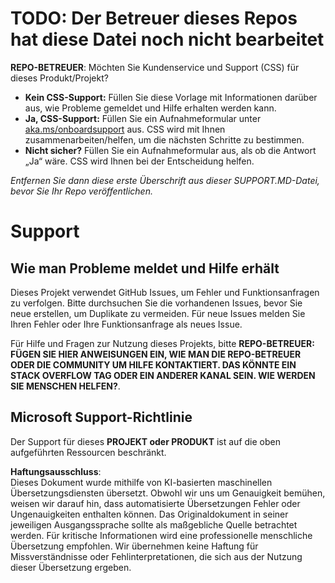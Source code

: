 # TODO: Der Betreuer dieses Repos hat diese Datei noch nicht bearbeitet

**REPO-BETREUER**: Möchten Sie Kundenservice und Support (CSS) für dieses Produkt/Projekt?

- **Kein CSS-Support:** Füllen Sie diese Vorlage mit Informationen darüber aus, wie Probleme gemeldet und Hilfe erhalten werden kann.
- **Ja, CSS-Support:** Füllen Sie ein Aufnahmeformular unter [aka.ms/onboardsupport](https://aka.ms/onboardsupport) aus. CSS wird mit Ihnen zusammenarbeiten/helfen, um die nächsten Schritte zu bestimmen.
- **Nicht sicher?** Füllen Sie ein Aufnahmeformular aus, als ob die Antwort „Ja“ wäre. CSS wird Ihnen bei der Entscheidung helfen.

*Entfernen Sie dann diese erste Überschrift aus dieser SUPPORT.MD-Datei, bevor Sie Ihr Repo veröffentlichen.*

# Support

## Wie man Probleme meldet und Hilfe erhält  

Dieses Projekt verwendet GitHub Issues, um Fehler und Funktionsanfragen zu verfolgen. Bitte durchsuchen Sie die vorhandenen 
Issues, bevor Sie neue erstellen, um Duplikate zu vermeiden. Für neue Issues melden Sie Ihren Fehler oder 
Ihre Funktionsanfrage als neues Issue.

Für Hilfe und Fragen zur Nutzung dieses Projekts, bitte **REPO-BETREUER: FÜGEN SIE HIER ANWEISUNGEN EIN, 
WIE MAN DIE REPO-BETREUER ODER DIE COMMUNITY UM HILFE KONTAKTIERT. DAS KÖNNTE EIN STACK OVERFLOW TAG ODER EIN ANDERER 
KANAL SEIN. WIE WERDEN SIE MENSCHEN HELFEN?**.

## Microsoft Support-Richtlinie  

Der Support für dieses **PROJEKT oder PRODUKT** ist auf die oben aufgeführten Ressourcen beschränkt.

**Haftungsausschluss**:  
Dieses Dokument wurde mithilfe von KI-basierten maschinellen Übersetzungsdiensten übersetzt. Obwohl wir uns um Genauigkeit bemühen, weisen wir darauf hin, dass automatisierte Übersetzungen Fehler oder Ungenauigkeiten enthalten können. Das Originaldokument in seiner jeweiligen Ausgangssprache sollte als maßgebliche Quelle betrachtet werden. Für kritische Informationen wird eine professionelle menschliche Übersetzung empfohlen. Wir übernehmen keine Haftung für Missverständnisse oder Fehlinterpretationen, die sich aus der Nutzung dieser Übersetzung ergeben.